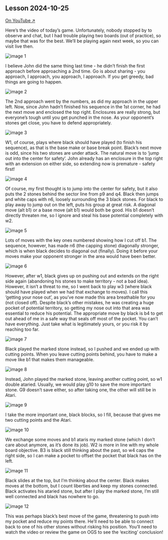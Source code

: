 
## Lesson 2024-10-25

[On YouTube ↗](https://www.youtube.com/watch?v=YbETKAyn5QU)

Here’s the video of today’s game.  Unfortunately, nobody stopped by to observe and chat, but I had trouble playing two boards (out of practice), so maybe that was for the best.  We’ll be playing again next week, so you can visit live then.

![image 1](images/l20241025/igo1.jpg)

I believe John did the same thing last time - he didn’t finish the first approach before approaching a 2nd time.  Go is about sharing - you approach, I approach, you approach, I approach.  If you get greedy, bad things are going to happen.

![image 2](images/l20241025/igo2.jpg)

The 2nd approach went by the numbers, as did my approach in the upper left.  Now, since John hadn’t finished his sequence in the 1st corner, he had the next move and enclosed the top right.  Enclosures are really strong, but everyone’s tough until you get punched in the nose.  As your opponent’s stones get close, you have to defend appropriately.

![image 3](images/l20241025/igo3.jpg)

W1, of course, plays where black should have played (to finish his sequence), as that is the base make or base break point.  Black’s next move is odd, since his two stones are under attack.  The natural move is to ‘jump out into the center for safety’.  John already has an enclosure in the top right with an extension on either side, so extending now is premature - safety first!

![image 4](images/l20241025/igo4.jpg)

Of course, my first thought is to jump into the center for safety, but it also puts the 2 stones behind the sector line from p9 and q4.  Black then jumps and white caps with n6, loosely surrounding the 3 black stones.  For black to play away to jump out on the left, puts his group at great risk.  A diagonal move (alt b1) or a base move (alt b1) would both be good.  His b1 doesn’t directly threaten me, so I ignore and steal his base potential completely with w2.

![image 5](images/l20241025/igo5.jpg)

Lots of moves with the key ones numbered showing how I cut off b1.  The sequence, however, has made n6 (the capping stone) diagonally stronger, which is when black decides to diagonal out (finally).  Doing it before your moves make your opponent stronger in the area would have been better.

![image 6](images/l20241025/igo6.jpg)

However, after w1, black gives up on pushing out and extends on the right side again (abandoning his stones to make territory - not a bad idea).  However, it isn’t a threat to me, so I went back to play w3 (where black should have played when we had that exchange to moves).  I call this ‘getting your nose out’, as you’ve now made this area breathable for you (not closed off).  Despite black’s other mistakes, he was creating a huge pocket of potential territory, so getting my nose out into that area was essential to reduce his potential.  The appropriate move by black is b4 to get out ahead of me in a safe way that seals off most of the pocket.  You can’t have everything.  Just take what is legitimately yours, or you risk it by reaching too far.

![image 7](images/l20241025/igo7.jpg)

Black played the marked stone instead, so I pushed and we ended up with cutting points.  When you leave cutting points behind, you have to make a move like b1 that makes them manageable.

![image 8](images/l20241025/igo8.jpg)

Instead, John played the marked stone, leaving another cutting point, so w1 double ataried.  Usually, we would play g10 to save the more important stone.  G9 doesn’t save either, so after taking one, the other will still be in Atari.

![image 9](images/l20241025/igo9.jpg)

I take the more important one, black blocks, so I fill, because that gives me two cutting points and the Atari.

![image 10](images/l20241025/igo10.jpg)

We exchange some moves and b1 ataris my marked stone (which I don’t care about anymore, as it’s done its job).  W2 is more in line with my whole board objective.  B3 is black still thinking about the past, so w4 caps the right side, so I can make a pocket to offset the pocket that black has on the left.

![image 11](images/l20241025/igo11.jpg)

Black slides at the top, but I’m thinking about the center.  Black makes moves at the bottom, but I count liberties and keep my stones connected.  Black activates his ataried stone, but after I play the marked stone, I’m still well connected and black has nowhere to go.

![image 12](images/l20241025/igo12.jpg)

This was perhaps black’s best move of the game, threatening to push into my pocket and reduce my points there.  He’ll need to be able to connect back to one of his other stones without risking his position.  You’ll need to watch the video or review the game on OGS to see the ‘exciting’ conclusion!


